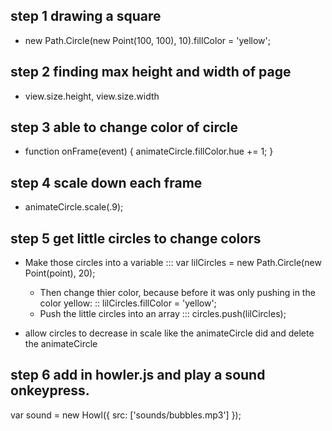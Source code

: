 ## step 1 drawing a square
- new Path.Circle(new Point(100, 100), 10).fillColor = 'yellow';
## step 2 finding max height and width of page
- view.size.height, view.size.width
## step 3 able to change color of circle 
- function onFrame(event) {
            animateCircle.fillColor.hue += 1;
        }
## step 4 scale down each frame
- animateCircle.scale(.9);
## step 5 get little circles to change colors
- Make those circles into a variable ::: var lilCircles = new Path.Circle(new Point(point), 20);
    - Then change thier color, because before it was only pushing in the color yellow: :: lilCircles.fillColor = 'yellow';
    - Push the little circles into an array ::: circles.push(lilCircles);

- allow circles to decrease in scale like the animateCircle did and delete the animateCircle 
## step 6 add in howler.js and play a sound onkeypress.
var sound = new Howl({
        src: ['sounds/bubbles.mp3']
      });

